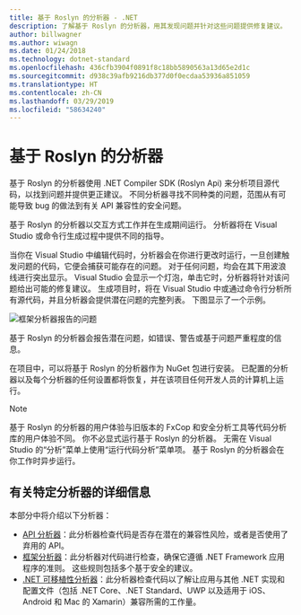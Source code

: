 ```yaml
---
title: 基于 Roslyn 的分析器 - .NET
description: 了解基于 Roslyn 的分析器，用其发现问题并针对这些问题提供修复建议。
author: billwagner
ms.author: wiwagn
ms.date: 01/24/2018
ms.technology: dotnet-standard
ms.openlocfilehash: 436cfb3904f0891f8c18bb5890563a13d65e2d1c
ms.sourcegitcommit: d938c39afb9216db377d0f0ecdaa53936a851059
ms.translationtype: HT
ms.contentlocale: zh-CN
ms.lasthandoff: 03/29/2019
ms.locfileid: "58634240"
---
```

# <a name="the-roslyn-based-analyzers"></a>基于 Roslyn 的分析器

基于 Roslyn 的分析器使用 .NET Compiler SDK (Roslyn Api) 来分析项目源代码，以找到问题并提供更正建议。 不同分析器寻找不同种类的问题，范围从有可能导致 bug 的做法到有关 API 兼容性的安全问题。

基于 Roslyn 的分析器以交互方式工作并在生成期间运行。 分析器将在 Visual Studio 或命令行生成过程中提供不同的指导。

当你在 Visual Studio 中编辑代码时，分析器会在你进行更改时运行，一旦创建触发问题的代码，它便会捕获可能存在的问题。 对于任何问题，均会在其下用波浪线进行突出显示。 Visual Studio 会显示一个灯泡，单击它时，分析器将针对该问题给出可能的修复建议。 生成项目时，将在 Visual Studio 中或通过命令行分析所有源代码，并且分析器会提供潜在问题的完整列表。 下图显示了一个示例。

![框架分析器报告的问题](./media/framework-analyzers-2.png)

基于 Roslyn 的分析器会报告潜在问题，如错误、警告或基于问题严重程度的信息。

在项目中，可以将基于 Roslyn 的分析器作为 NuGet 包进行安装。 已配置的分析器以及每个分析器的任何设置都将恢复，并在该项目任何开发人员的计算机上运行。

> [!NOTE]
> 基于 Roslyn 的分析器的用户体验与旧版本的 FxCop 和安全分析工具等代码分析库的用户体验不同。  你不必显式运行基于 Roslyn 的分析器。 无需在 Visual Studio 的“分析”菜单上使用“运行代码分析”菜单项。 基于 Roslyn 的分析器会在你工作时异步运行。

## <a name="more-information-on-specific-analyzers"></a>有关特定分析器的详细信息

本部分中将介绍以下分析器：

* [API 分析器](api-analyzer.md)：此分析器检查代码是否存在潜在的兼容性风险，或者是否使用了弃用的 API。
* [框架分析器](framework-analyzer.md)：此分析器对代码进行检查，确保它遵循 .NET Framework 应用程序的准则。 这些规则包括多个基于安全的建议。
* [.NET 可移植性分析器](portability-analyzer.md)：此分析器检查代码以了解让应用与其他 .NET 实现和配置文件（包括 .NET Core、.NET Standard、UWP 以及适用于 iOS、Android 和 Mac 的 Xamarin）兼容所需的工作量。
